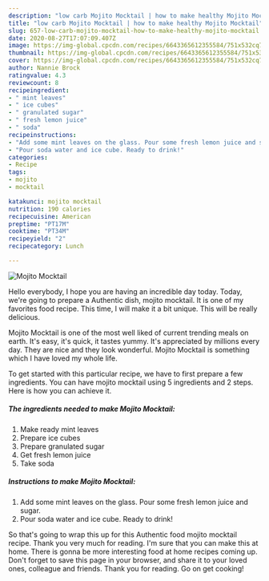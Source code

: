 ```yaml
---
description: "low carb Mojito Mocktail | how to make healthy Mojito Mocktail"
title: "low carb Mojito Mocktail | how to make healthy Mojito Mocktail"
slug: 657-low-carb-mojito-mocktail-how-to-make-healthy-mojito-mocktail
date: 2020-08-27T17:07:09.407Z
image: https://img-global.cpcdn.com/recipes/6643365612355584/751x532cq70/mojito-mocktail-recipe-main-photo.jpg
thumbnail: https://img-global.cpcdn.com/recipes/6643365612355584/751x532cq70/mojito-mocktail-recipe-main-photo.jpg
cover: https://img-global.cpcdn.com/recipes/6643365612355584/751x532cq70/mojito-mocktail-recipe-main-photo.jpg
author: Nannie Brock
ratingvalue: 4.3
reviewcount: 8
recipeingredient:
- " mint leaves"
- " ice cubes"
- " granulated sugar"
- " fresh lemon juice"
- " soda"
recipeinstructions:
- "Add some mint leaves on the glass. Pour some fresh lemon juice and sugar."
- "Pour soda water and ice cube. Ready to drink!"
categories:
- Recipe
tags:
- mojito
- mocktail

katakunci: mojito mocktail 
nutrition: 190 calories
recipecuisine: American
preptime: "PT17M"
cooktime: "PT34M"
recipeyield: "2"
recipecategory: Lunch

---
```



![Mojito Mocktail](https://img-global.cpcdn.com/recipes/6643365612355584/751x532cq70/mojito-mocktail-recipe-main-photo.jpg)

Hello everybody, I hope you are having an incredible day today. Today, we're going to prepare a Authentic dish, mojito mocktail. It is one of my favorites food recipe. This time, I will make it a bit unique. This will be really delicious.



Mojito Mocktail is one of the most well liked of current trending meals on earth. It's easy, it's quick, it tastes yummy. It's appreciated by millions every day. They are nice and they look wonderful. Mojito Mocktail is something which I have loved my whole life.


To get started with this particular recipe, we have to first prepare a few ingredients. You can have mojito mocktail using 5 ingredients and 2 steps. Here is how you can achieve it.

<!--inarticleads1-->

##### The ingredients needed to make Mojito Mocktail:

1. Make ready  mint leaves
1. Prepare  ice cubes
1. Prepare  granulated sugar
1. Get  fresh lemon juice
1. Take  soda




<!--inarticleads2-->

##### Instructions to make Mojito Mocktail:

1. Add some mint leaves on the glass. Pour some fresh lemon juice and sugar.
1. Pour soda water and ice cube. Ready to drink!




So that's going to wrap this up for this Authentic food mojito mocktail recipe. Thank you very much for reading. I'm sure that you can make this at home. There is gonna be more interesting food at home recipes coming up. Don't forget to save this page in your browser, and share it to your loved ones, colleague and friends. Thank you for reading. Go on get cooking!
